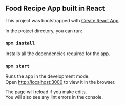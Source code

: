 ## Food Recipe App built in React
This project was bootstrapped with [Create React App](https://github.com/facebook/create-react-app).


In the project directory, you can run:

### `npm install`

Installs all the dependencies required for the app.


### `npm start`

Runs the app in the development mode.<br>
Open [http://localhost:3000](http://localhost:3000) to view it in the browser.

The page will reload if you make edits.<br>
You will also see any lint errors in the console.
